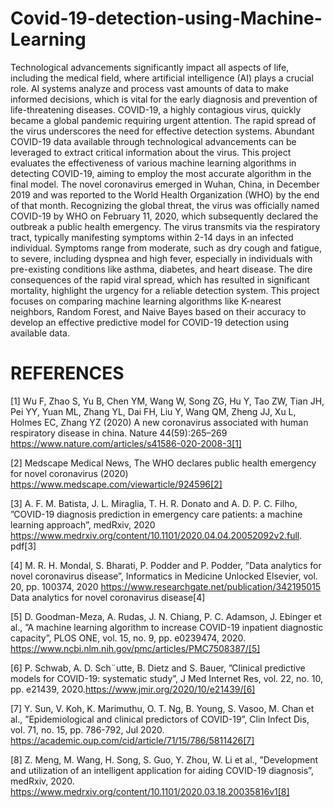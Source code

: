 # Covid-19-detection-using-Machine-Learning
Technological advancements significantly impact all aspects of life, including the medical field, where artificial intelligence (AI) plays a crucial role. AI systems analyze and process vast amounts of data to make informed decisions, which is vital for the early diagnosis and prevention of life-threatening diseases. COVID-19, a highly contagious virus, quickly became a global pandemic requiring urgent attention. The rapid spread of the virus underscores the need for effective detection systems. Abundant COVID-19 data available through technological advancements can be leveraged to extract critical information about the virus. This project evaluates the effectiveness of various machine learning algorithms in detecting COVID-19, aiming to employ the most accurate algorithm in the final model.
The novel coronavirus emerged in Wuhan, China, in December 2019 and was reported to the World Health Organization (WHO) by the end of that month. Recognizing the global threat, the virus was officially named COVID-19 by WHO on February 11, 2020, which subsequently declared the outbreak a public health emergency. The virus transmits via the respiratory tract, typically manifesting symptoms within 2-14 days in an infected individual. Symptoms range from moderate, such as dry cough and fatigue, to severe, including dyspnea and high fever, especially in individuals with pre-existing conditions like asthma, diabetes, and heart disease. The dire consequences of the rapid viral spread, which has resulted in significant mortality, highlight the urgency for a reliable detection system. This project focuses on comparing machine learning algorithms like K-nearest neighbors, Random Forest, and Naive Bayes based on their accuracy to develop an effective predictive model for COVID-19 detection using available data.

# REFERENCES
[1] Wu F, Zhao S, Yu B, Chen YM, Wang W, Song ZG, Hu Y, Tao ZW, Tian
JH, Pei YY, Yuan ML, Zhang YL, Dai FH, Liu Y, Wang QM, Zheng JJ,
Xu L, Holmes EC, Zhang YZ (2020) A new coronavirus associated with
human respiratory disease in china. Nature 44(59):265–269
https://www.nature.com/articles/s41586-020-2008-3[1]

[2] Medscape Medical News, The WHO declares public health emergency
for novel coronavirus (2020)
https://www.medscape.com/viewarticle/924596[2]

[3] A. F. M. Batista, J. L. Miraglia, T. H. R. Donato and A. D. P. C. Filho,
”COVID-19 diagnosis prediction in emergency care patients: a machine
learning approach”, medRxiv, 2020
https://www.medrxiv.org/content/10.1101/2020.04.04.20052092v2.full.
pdf[3]

[4] M. R. H. Mondal, S. Bharati, P. Podder and P. Podder, ”Data analytics
for novel coronavirus disease”, Informatics in Medicine Unlocked
Elsevier, vol. 20, pp. 100374, 2020
https://www.researchgate.net/publication/342195015 Data analytics
for novel coronavirus disease[4]

[5] D. Goodman-Meza, A. Rudas, J. N. Chiang, P. C. Adamson, J. Ebinger
et al., ”A machine learning algorithm to increase COVID-19 inpatient
diagnostic capacity”, PLOS ONE, vol. 15, no. 9, pp. e0239474, 2020.
https://www.ncbi.nlm.nih.gov/pmc/articles/PMC7508387/[5]

[6] P. Schwab, A. D. Sch¨utte, B. Dietz and S. Bauer, ”Clinical predictive
models for COVID-19: systematic study”, J Med Internet Res, vol. 22,
no. 10, pp. e21439, 2020.https://www.jmir.org/2020/10/e21439/[6]

[7] Y. Sun, V. Koh, K. Marimuthu, O. T. Ng, B. Young, S. Vasoo, M. Chan et
al., ”Epidemiological and clinical predictors of COVID-19”, Clin Infect
Dis, vol. 71, no. 15, pp. 786-792, Jul 2020.
https://academic.oup.com/cid/article/71/15/786/5811426[7]

[8] Z. Meng, M. Wang, H. Song, S. Guo, Y. Zhou, W. Li et al., ”Development
and utilization of an intelligent application for aiding COVID-19
diagnosis”, medRxiv, 2020.
https://www.medrxiv.org/content/10.1101/2020.03.18.20035816v1[8]
